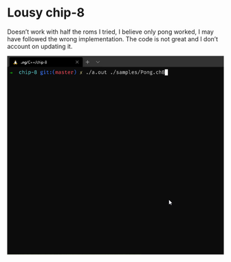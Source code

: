 # Lousy chip-8

Doesn’t work with half the roms I tried, I believe only pong worked,
I may have followed the wrong implementation.
The code is not great and I don’t account on updating it.

![demonstration of the pong rom running](https://raw.githubusercontent.com/17steen/chip-8/master/screenshot/demo.gif)
